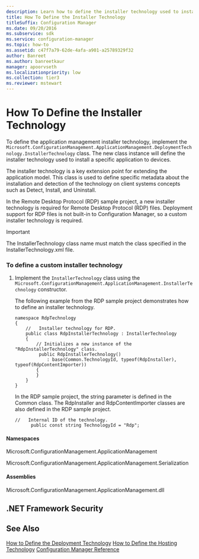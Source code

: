 ```yaml
---
description: Learn how to define the installer technology used to install a specific application to devices in Configuration Management.
title: How To Define the Installer Technology
titleSuffix: Configuration Manager
ms.date: 09/20/2016
ms.subservice: sdk
ms.service: configuration-manager
ms.topic: how-to
ms.assetid: c47f7a79-62de-4afa-a901-a25789329f32
author: Banreet
ms.author: banreetkaur
manager: apoorvseth
ms.localizationpriority: low
ms.collection: tier3
ms.reviewer: mstewart
---
```

# How To Define the Installer Technology
To define the application management installer technology, implement the `Microsoft.ConfigurationManagement.ApplicationManagement.DeploymentTechnology.InstallerTechnology` class. The new class instance will define the installer technology used to install a specific application to devices.

 The installer technology is a key extension point for extending the application model.  This class is used to define specific metadata about the installation and detection of the technology on client systems concepts such as Detect, Install, and Uninstall.

 In the Remote Desktop Protocol (RDP) sample project, a new installer technology is required for Remote Desktop Protocol (RDP) files.  Deployment support for RDP files is not built-in to Configuration Manager, so a custom installer technology is required.

> [!IMPORTANT]
>  The InstallerTechnology class name must match the class specified in the InstallerTechnology.xml file.

### To define a custom installer technology

1.  Implement the `InstallerTechnology` class using the `Microsoft.ConfigurationManagement.ApplicationManagement.InstallerTechnology` constructor.

     The following example from the RDP sample project demonstrates how to define an installer technology.

    ```
    namespace RdpTechnology
    {
        //   Installer technology for RDP.
        public class RdpInstallerTechnology : InstallerTechnology
        {
            // Initializes a new instance of the "RdpInstallerTechnology" class.
             public RdpInstallerTechnology()
                : base(Common.TechnologyId, typeof(RdpInstaller), typeof(RdpContentImporter))
            {
            }
        }
    }
    ```

     In the RDP sample project, the string parameter is defined in the Common class.  The RdpInstaller and RdpContentImporter classes are also defined in the RDP sample project.

    ```
    //   Internal ID of the technology.
          public const string TechnologyId = "Rdp";
    ```

#### Namespaces
 Microsoft.ConfigurationManagement.ApplicationManagement

 Microsoft.ConfigurationManagement.ApplicationManagement.Serialization

#### Assemblies
 Microsoft.ConfigurationManagement.ApplicationManagement.dll

## .NET Framework Security

## See Also
 [How to Define the Deployment Technology](../../develop/apps/how-to-define-the-deployment-technology.md)
 [How to Define the Hosting Technology](../../develop/apps/how-to-define-the-hosting-technology.md)
 [Configuration Manager Reference](../../develop/reference/configuration-manager-reference.md)
